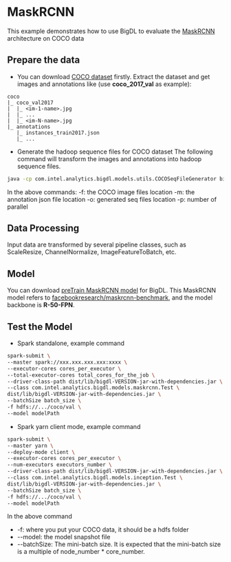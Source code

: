 # MaskRCNN
This example demonstrates how to use BigDL to evaluate the [MaskRCNN](https://arxiv.org/abs/1703.06870) architecture on COCO data

## Prepare the data
* You can download [COCO dataset](<http://cocodataset.org/>) firstly.
Extract the dataset and get images and annotations like (use **coco_2017_val** as example):
```
coco
|_ coco_val2017
|  |_ <im-1-name>.jpg
|  |_ ...
|  |_ <im-N-name>.jpg
|_ annotations
   |_ instances_train2017.json
   |_ ...
```

* Generate the hadoop sequence files for COCO dataset
The following command will transform the images and annotations into hadoop sequence files.
```bash
java -cp com.intel.analytics.bigdl.models.utils.COCOSeqFileGenerator bigdl-VERSION-jar-with-dependencies.jar -f ./coco/coco_val2017 -m ./coco/annotations/instances_val2017.json -p 4 -o ./coco/output -p 4
```
In the above commands:
-f: the COCO image files location
-m: the annotation json file location
-o: generated seq files location
-p: number of parallel

## Data Processing
Input data are transformed by several pipeline classes, such as ScaleResize, ChannelNormalize, ImageFeatureToBatch, etc.

## Model
You can download [preTrain MaskRCNN model](.....) for BigDL. This MaskRCNN model refers to [facebookresearch/maskrcnn-benchmark](https://github.com/facebookresearch/maskrcnn-benchmark), and the model backbone is **R-50-FPN**.

## Test the Model
* Spark standalone, example command
```bash
spark-submit \
--master spark://xxx.xxx.xxx.xxx:xxxx \
--executor-cores cores_per_executor \
--total-executor-cores total_cores_for_the_job \
--driver-class-path dist/lib/bigdl-VERSION-jar-with-dependencies.jar \
--class com.intel.analytics.bigdl.models.maskrcnn.Test \
dist/lib/bigdl-VERSION-jar-with-dependencies.jar \
--batchSize batch_size \
-f hdfs://.../coco/val \
--model modelPath
```
* Spark yarn client mode, example command
```bash
spark-submit \
--master yarn \
--deploy-mode client \
--executor-cores cores_per_executor \
--num-executors executors_number \
--driver-class-path dist/lib/bigdl-VERSION-jar-with-dependencies.jar \
--class com.intel.analytics.bigdl.models.inception.Test \
dist/lib/bigdl-VERSION-jar-with-dependencies.jar \
--batchSize batch_size \
-f hdfs://.../coco/val \
--model modelPath
```
In the above command
* -f: where you put your COCO data, it should be a hdfs folder
* --model: the model snapshot file
* --batchSize: The mini-batch size. It is expected that the mini-batch size is a multiple of node_number * core_number.